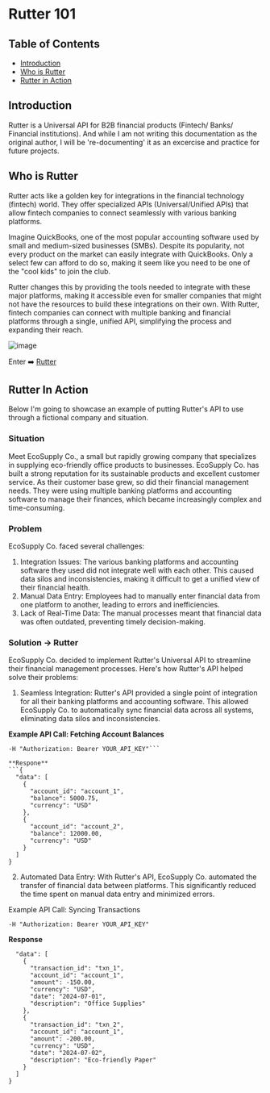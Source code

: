 # Rutter 101

## Table of Contents
- [Introduction](#introduction)
- [Who is Rutter](#who-is-rutter)
- [Rutter in Action](#rutter-in-action)

## Introduction
Rutter is a Universal API for B2B financial products (Fintech/ Banks/ Financial institutions). And while I am not writing this documentation as the original author, I will be 're-documenting' it as an excercise and practice for future projects. 

## Who is Rutter
Rutter acts like a golden key for integrations in the financial technology (fintech) world. They offer specialized APIs (Universal/Unified APIs) that allow fintech companies to connect seamlessly with various banking platforms.

Imagine QuickBooks, one of the most popular accounting software used by small and medium-sized businesses (SMBs). Despite its popularity, not every product on the market can easily integrate with QuickBooks. Only a select few can afford to do so, making it seem like you need to be one of the "cool kids" to join the club.

Rutter changes this by providing the tools needed to integrate with these major platforms, making it accessible even for smaller companies that might not have the resources to build these integrations on their own. With Rutter, fintech companies can connect with multiple banking and financial platforms through a single, unified API, simplifying the process and expanding their reach.

![image](https://github.com/user-attachments/assets/b166e017-f6ac-4d9f-a77b-4d50ee43a31c)

Enter ➡️ [Rutter](https://www.rutter.com/) 

## Rutter In Action
Below I'm going to showcase an example of putting Rutter's API to use through a fictional company and situation.
### Situation
Meet EcoSupply Co., a small but rapidly growing company that specializes in supplying eco-friendly office products to businesses. EcoSupply Co. has built a strong reputation for its sustainable products and excellent customer service. As their customer base grew, so did their financial management needs. They were using multiple banking platforms and accounting software to manage their finances, which became increasingly complex and time-consuming.

### Problem
EcoSupply Co. faced several challenges:

1. Integration Issues: The various banking platforms and accounting software they used did not integrate well with each other. This caused data silos and inconsistencies, making it difficult to get a unified view of their financial health.
2. Manual Data Entry: Employees had to manually enter financial data from one platform to another, leading to errors and inefficiencies.
3. Lack of Real-Time Data: The manual processes meant that financial data was often outdated, preventing timely decision-making.

### Solution -> Rutter

EcoSupply Co. decided to implement Rutter's Universal API to streamline their financial management processes. Here's how Rutter's API helped solve their problems:
1. Seamless Integration: Rutter's API provided a single point of integration for all their banking platforms and accounting software. This allowed EcoSupply Co. to automatically sync financial data across all systems, eliminating data silos and inconsistencies.

**Example API Call: Fetching Account Balances**

```curl -X GET https://api.rutter.com/v1/accounts/balances \
-H "Authorization: Bearer YOUR_API_KEY"```

**Respone**
```{
  "data": [
    {
      "account_id": "account_1",
      "balance": 5000.75,
      "currency": "USD"
    },
    {
      "account_id": "account_2",
      "balance": 12000.00,
      "currency": "USD"
    }
  ]
}
```
2. Automated Data Entry: With Rutter's API, EcoSupply Co. automated the transfer of financial data between platforms. This significantly reduced the time spent on manual data entry and minimized errors.

Example API Call: Syncing Transactions
```curl -X GET https://api.rutter.com/v1/transactions \
-H "Authorization: Bearer YOUR_API_KEY"
```
**Response**
```{
  "data": [
    {
      "transaction_id": "txn_1",
      "account_id": "account_1",
      "amount": -150.00,
      "currency": "USD",
      "date": "2024-07-01",
      "description": "Office Supplies"
    },
    {
      "transaction_id": "txn_2",
      "account_id": "account_1",
      "amount": -200.00,
      "currency": "USD",
      "date": "2024-07-02",
      "description": "Eco-friendly Paper"
    }
  ]
}
```

